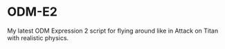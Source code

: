 # ODM-E2
My latest ODM Expression 2 script for flying around like in Attack on Titan with realistic physics.
